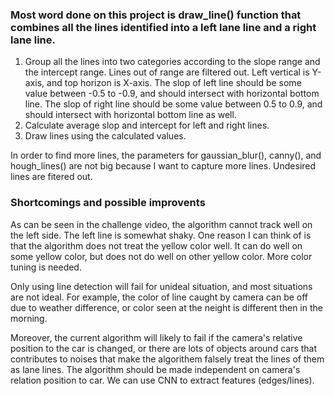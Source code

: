 ### Most word done on this project is draw_line() function that combines all the lines identified into a left lane line and a right lane line.
1. Group all the lines into two categories according to the slope range and the intercept range. Lines out of range are filtered out. Left vertical is Y-axis, and top horizon is X-axis. The slop of left line should be some value between -0.5 to -0.9, and should intersect with horizontal bottom line. The slop of right line should be some value between 0.5 to 0.9, and should intersect with horizontal bottom line as well.  
2. Calculate average slop and intercept for left and right lines.
3. Draw lines using the calculated values.

In order to find more lines, the parameters for gaussian_blur(), canny(), and hough_lines() are not big because I want to capture more lines. Undesired lines are fitered out.

### Shortcomings and possible improvents
As can be seen in the challenge video, the algorithm cannot track well on the left side. The left line is somewhat shaky. One reason I can think of is that the algorithm does not treat the yellow color well. It can do well on some yellow color, but does not do well on other yellow color. More color tuning is needed. 

Only using line detection will fail for unideal situation, and most situations are not ideal. For example, the color of line caught by camera can be off due to weather difference, or color seen at the neight is different then in the morning. 
 
Moreover, the current algorithm will likely to fail if the camera's relative position to the car is changed, or there are lots of objects around cars that contributes to noises that make the algorithem falsely treat the lines of them as lane lines. The algorithm should be made independent on camera's relation position to car. We can use CNN to extract features (edges/lines).
